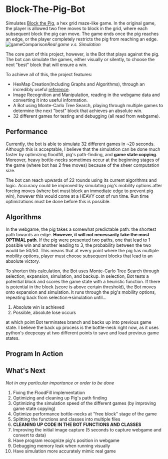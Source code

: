 # Block-The-Pig-Bot

Simulates [Block the Pig](https://www.coolmathgames.com/0-block-the-pig), a hex grid maze-like game. In the original game, the player is allowed two free moves to block in the grid, where each subsequent block the pig can move. The game ends once the pig reaches an edge, or the player completely restricts the pig from reaching an edge.
![gameComparison](https://user-images.githubusercontent.com/70815649/136258625-01b810d5-04cb-4a54-83ad-7d86588e78b2.PNG)_Real game v.s. Simulation_


The core part of this project, however, is the Bot that plays against the pig. The bot can simulate the games, either visually or silently, to choose the next "best" block that will ensure a win.

To achieve all of this, the project features:
* HexMap Creation(Including Graphs and Algorithms), through an incredibly useful [reference](https://www.redblobgames.com/grids/hexagons/).
* Image Recognition and Manipulation, reading in the webgame data and converting it into useful information.
* A Bot using Monte-Carlo Tree Search, playing through multiple games to determine the next "best" block that achieves an absolute win.
* 32 different games for testing and debugging (all read from webgame).

## Performance
Currently, the bot is able to simulate 32 different games in ~20 seconds. Although this is acceptable, I believe that the simulation can be done much faster by optimizing floodfill, pig's path-finding, and **game state copying**. Moreover, heavy bottle-necks sometimes occur at the beginning stages of the game (where bot has 2 free moves) because of the sheer computation size.

The bot can reach upwards of 22 rounds using its current algorithms and logic. Accuracy could be improved by simulating pig's mobility options after forcing moves (where bot must block an immediate edge to prevent pig win), however this would come at a HEAVY cost of run time. Run time optimizations must be done before this is possible.

## Algorithms
In the webgame, the pig takes a somewhat predictable path: the shortest path towards an edge. **However, it will not necessarily take the most OPTIMAL path**. If the pig were presented two paths, one that lead to 1 possible win and another leading to 3, the probability between the two would be 50/50. This means that at every point where the pig has multiple mobility options, player must choose subsequent blocks that lead to an absolute victory. 

To shorten this calculation, the Bot uses Monte-Carlo Tree Search through selection, expansion, simulation, and backup. In selection, Bot tests a potential block and scores the game state with a heuristic function. If there is potential in the block (score is above certain threshold), the Bot moves onto expansion and simulation. It runs through the pig's mobility options, repeating back from selection->simulation until...
1. Absolute win is achieved
2. Possible, absolute lose occurs

at which point Bot terminates branch and backs up into previous game state. I believe the back up process is the bottle-neck right now, as it uses python's deepcopy at two different points to save and load previous game states.

## Program In Action


## What's Next
_Not in any particular importance or order to be done_
1. Fixing the FloodFill implementation
2. Optimizing and cleaning up Pig's path finding
3. Optimizing the simulation speed of the different games (by improving game state copying)
4. Optimize performance bottle-necks at "free block" stage of the game
5. Splitting the functions and classes into multiple files
6. **CLEANING UP CODE IN THE BOT FUNCTIONS AND CLASSES**
7. Improving the initial image capture (5 seconds to capture webgame and convert to data)
8. Have program recognize pig's position in webgame
9. Debugging memory leak when running visually
10. Have simulation more accurately mimic real game
